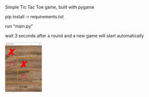 Simple Tic Tac Toe game, built with pygame

pip install -r requirements.txt

run "main.py"

wait 3 seconds after a round and a new game will start automatically

![alt text](https://github.com/korialstratz/Tic-Tac-Toe/blob/master/readme%20iamges/tic%20tac%20toe.png?raw=true)
